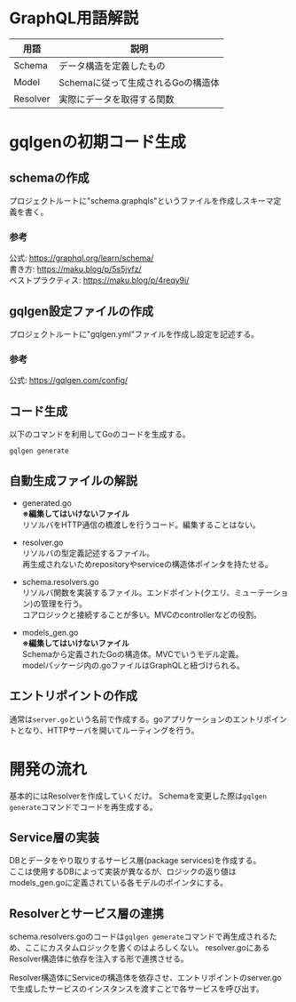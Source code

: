 # GraphQL用語解説

| 用語     | 説明                               |
| -------- | ---------------------------------- |
| Schema   | データ構造を定義したもの           |
| Model    | Schemaに従って生成されるGoの構造体 |
| Resolver | 実際にデータを取得する関数         |

# gqlgenの初期コード生成

## schemaの作成
プロジェクトルートに"schema.graphqls"というファイルを作成しスキーマ定義を書く。  
### 参考
公式: https://graphql.org/learn/schema/  
書き方: https://maku.blog/p/5s5jvfz/  
ベストプラクティス: https://maku.blog/p/4reqy9i/

## gqlgen設定ファイルの作成

プロジェクトルートに"gqlgen.yml"ファイルを作成し設定を記述する。

### 参考

公式: https://gqlgen.com/config/  

## コード生成

以下のコマンドを利用してGoのコードを生成する。
```zsh
gqlgen generate
```

## 自動生成ファイルの解説

- generated.go  
  **※編集してはいけないファイル**  
  リソルバをHTTP通信の橋渡しを行うコード。編集することはない。

- resolver.go  
  リソルバの型定義記述するファイル。  
  再生成されないためrepositoryやserviceの構造体ポインタを持たせる。

- schema.resolvers.go  
  リソルバ関数を実装するファイル。エンドポイント(クエリ、ミューテーション)の管理を行う。  
  コアロジックと接続することが多い。MVCのcontrollerなどの役割。

- models_gen.go  
  **※編集してはいけないファイル**  
  Schemaから定義されたGoの構造体。MVCでいうモデル定義。  
  modelパッケージ内の.goファイルはGraphQLと紐づけられる。

## エントリポイントの作成
通常は`server.go`という名前で作成する。goアプリケーションのエントリポイントとなり、HTTPサーバを開いてルーティングを行う。

# 開発の流れ

基本的にはResolverを作成していくだけ。
Schemaを変更した際は`gqlgen generate`コマンドでコードを再生成する。

## Service層の実装
DBとデータをやり取りするサービス層(package services)を作成する。  
ここは使用するDBによって実装が異なるが、ロジックの返り値はmodels_gen.goに定義されている各モデルのポインタにする。

## Resolverとサービス層の連携
schema.resolvers.goのコードは`gqlgen gemerate`コマンドで再生成されるため、ここにカスタムロジックを書くのはよろしくない。
resolver.goにあるResolver構造体に依存を注入する形で連携させる。

Resolver構造体にServiceの構造体を依存させ、エントリポイントのserver.goで生成したサービスのインスタンスを渡すことで各サービスを呼び出す。